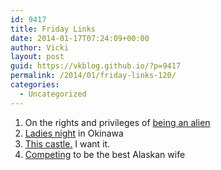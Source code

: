```yaml
---
id: 9417
title: Friday Links
date: 2014-01-17T07:24:09+00:00
author: Vicki
layout: post
guid: https://vkblog.github.io/?p=9417
permalink: /2014/01/friday-links-120/
categories:
  - Uncategorized
---
```

  1. On the rights and privileges of <a href="http://www.guernicamag.com/features/on-the-rights-and-privileges-of-being-an-alien/" target="_blank">being an alien</a>
  2. <a href="http://kyotojournal.org/the-journal/society/ladies-night-circling-the-bases-on-okinawa" target="_blank">Ladies night</a> in Okinawa
  3. <a href="http://hookedonhouses.net/2014/01/16/an-unusual-scottish-tudor-style-gatehouse-in-maryland/" target="_blank">This castle.</a> I want it.
  4. <a href="http://www.sbnation.com/longform/2014/1/8/5279942/alaska-wilderness-woman-2013-competition-profile" target="_blank">Competing</a> to be the best Alaskan wife